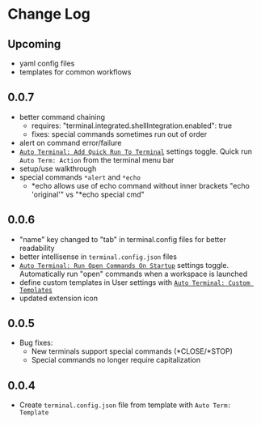 # Change Log

## Upcoming

- yaml config files
- templates for common workflows

## 0.0.7

- better command chaining
  - requires: "terminal.integrated.shellIntegration.enabled": true
  - fixes: special commands sometimes run out of order
- alert on command error/failure
- [`Auto Terminal: Add Quick Run To Terminal`](README.md#quick-run-actions-from-terminal) settings toggle. Quick run `Auto Term: Action` from the terminal menu bar
- setup/use walkthrough
- special commands `*alert` and `*echo`
  - \*echo allows use of echo command without inner brackets "echo 'original'" vs "\*echo special cmd"

## 0.0.6

- "name" key changed to "tab" in terminal.config files for better readability
- better intellisense in `terminal.config.json` files
- [`Auto Terminal: Run Open Commands On Startup`](README.md#auto-run-commands-on-startup) settings toggle. Automatically run "open" commands when a workspace is launched
- define custom templates in User settings with [`Auto Terminal: Custom Templates`](README.md#add-re-usable-custom-templates)
- updated extension icon

## 0.0.5

- Bug fixes:
  - New terminals support special commands (*CLOSE/*STOP)
  - Special commands no longer require capitalization

## 0.0.4

- Create `terminal.config.json` file from template with `Auto Term: Template`
